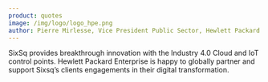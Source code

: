 ```yaml
---
product: quotes
image: /img/logo/logo_hpe.png
author: Pierre Mirlesse, Vice President Public Sector, Hewlett Packard Enterprise – EMEA
---
```


SixSq provides breakthrough innovation with the Industry 4.0 Cloud and IoT control points.
Hewlett Packard Enterprise is happy to globally partner and support Sixsq’s clients engagements in their digital transformation.
